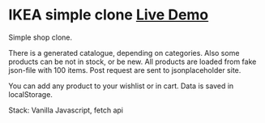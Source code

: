 # IKEA simple clone [Live Demo](https://tereshka.github.io/my-simple-projects/24-ikea-shop-clone/index.html)
Simple shop clone.

There is a generated catalogue, depending on categories. Also some products can be not in stock, or be new. All products are loaded from fake json-file with 100 items. Post request are sent to jsonplaceholder site.

You can add any product to your wishlist or in cart. Data is saved in localStorage.

Stack: Vanilla Javascript, fetch api